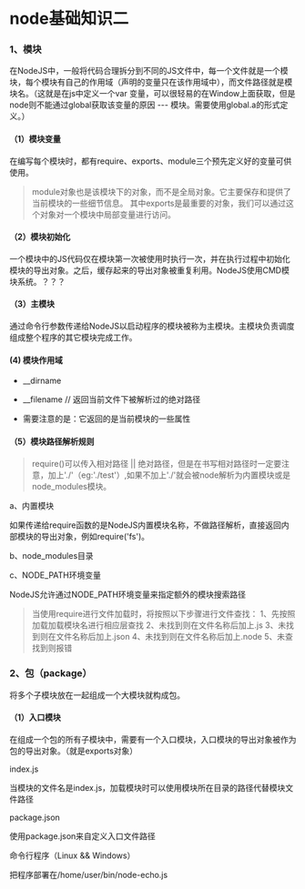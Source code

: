 # node基础知识二

### 1、模块
在NodeJS中，一般将代码合理拆分到不同的JS文件中，每一个文件就是一个模块，每个模块有自己的作用域（声明的变量只在该作用域中），而文件路径就是模块名。（这就是在js中定义一个var 变量，可以很轻易的在Window上面获取，但是node则不能通过global获取该变量的原因 --- 模块。需要使用global.a的形式定义。）

#### （1）模块变量
在编写每个模块时，都有require、exports、module三个预先定义好的变量可供使用。

> module对象也是该模块下的对象，而不是全局对象。它主要保存和提供了当前模块的一些细节信息。
其中exports是最重要的对象，我们可以通过这个对象对一个模块中局部变量进行访问。

#### （2）模块初始化
一个模块中的JS代码仅在模块第一次被使用时执行一次，并在执行过程中初始化模块的导出对象。之后，缓存起来的导出对象被重复利用。NodeJS使用CMD模块系统。？？？

#### （3）主模块
通过命令行参数传递给NodeJS以启动程序的模块被称为主模块。主模块负责调度组成整个程序的其它模块完成工作。

#### (4) 模块作用域
* __dirname
* __filename // 返回当前文件下被解析过的绝对路径

* 需要注意的是：它返回的是当前模块的一些属性

#### （5）模块路径解析规则

> require()可以传入相对路径 || 绝对路径，但是在书写相对路径时一定要注意，加上'./'（eg:'./test'）,如果不加上'./'就会被node解析为内置模块或是node_modules模块。

a、内置模块

如果传递给require函数的是NodeJS内置模块名称，不做路径解析，直接返回内部模块的导出对象，例如require('fs')。

b、node_modules目录

c、NODE_PATH环境变量

NodeJS允许通过NODE_PATH环境变量来指定额外的模块搜索路径

>当使用require进行文件加载时，将按照以下步骤进行文件查找：
1、先按照加载加载模块名进行相应层查找 2、未找到则在文件名称后加上.js 3、未找到则在文件名称后加上.json 4、未找到则在文件名称后加上.node 5、未查找到则报错


### 2、包（package）

将多个子模块放在一起组成一个大模块就构成包。

#### （1）入口模块
在组成一个包的所有子模块中，需要有一个入口模块，入口模块的导出对象被作为包的导出对象。（就是exports对象）

index.js

当模块的文件名是index.js，加载模块时可以使用模块所在目录的路径代替模块文件路径

package.json

使用package.json来自定义入口文件路径

命令行程序（Linux && Windows）

把程序部署在/home/user/bin/node-echo.js